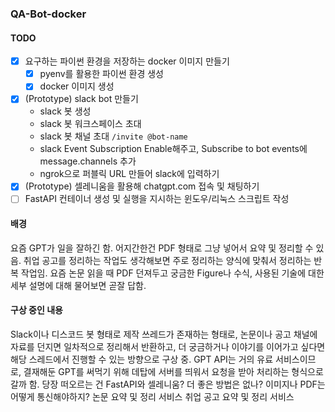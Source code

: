### QA-Bot-docker

#### TODO
- [x] 요구하는 파이썬 환경을 저장하는 docker 이미지 만들기
    - [x] pyenv를 활용한 파이썬 환경 생성
    - [x] docker 이미지 생성
- [x] (Prototype) slack bot 만들기
    - slack 봇 생성
    - slack 봇 워크스페이스 초대
    - slack 봇 채널 초대 `/invite @bot-name`
    - slack Event Subscription Enable해주고, Subscribe to bot events에 message.channels 추가
    - ngrok으로 퍼블릭 URL 만들어 slack에 입력하기
- [x] (Prototype) 셀레니움을 활용해 chatgpt.com 접속 및 채팅하기
- [ ] FastAPI 컨테이너 생성 및 실행을 지시하는 윈도우/리눅스 스크립트 작성

#### 배경
요즘 GPT가 일을 잘하긴 함. 어지간한건 PDF 형태로 그냥 넣어서 요약 및 정리할 수 있음.
취업 공고를 정리하는 작업도 생각해보면 주로 정리하는 양식에 맞춰서 정리하는 반복 작업임.
요즘 논문 읽을 때 PDF 던져두고 궁금한 Figure나 수식, 사용된 기술에 대한 세부 설명에 대해 물어보면 곧잘 답함.

#### 구상 중인 내용
Slack이나 디스코드 봇 형태로 제작
쓰레드가 존재하는 형태로, 논문이나 공고 채널에 자료를 던지면 일차적으로 정리해서 반환하고, 더 궁금하거나 이야기를 이어가고 싶다면 해당 스레드에서 진행할 수 있는 방향으로 구상 중.
GPT API는 거의 유료 서비스이므로, 결재해둔 GPT를 써먹기 위해 데탑에 서버를 띄워서 요청을 받아 처리하는 형식으로 갈까 함.
당장 떠오르는 건 FastAPI와 셀레니움? 더 좋은 방법은 없나?
이미지나 PDF는 어떻게 통신해야하지?
논문 요약 및 정리 서비스
취업 공고 요약 및 정리 서비스
